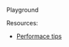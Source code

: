 Playground

Resources:
- [Performace tips](https://medium.com/@kevingosse/performance-best-practices-in-c-b85a47bdd93a)